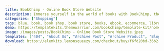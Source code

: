 ```yaml
---
title: BookChimp - Online Book Store Website
description: Immerse yourself in the world of books with BookChimp, the essential Elementor Template Kit for online bookstores. Seamlessly integrated for effortless customization. Elevate your digital presence with thoughtfully designed templates, perfect for bookstores. Unleash your creativity for free, building an immersive, dynamic platform with BookChimp.
categories: ["Shopping"]
tags: blue, book, book shop, book store, books, ebook, ecommerce, library, online book store, publisher, publishing, woocommerce, writer, yellow
demo: https://templatekits.themewarrior.com/bookchimp/template-kit/homepage/
image: /images/posts/BookChimp - Online Book Store Website.jpeg
templates: ["404", "About Us", "Archive Post", "Archive Product", "Blog", "Cart Page", "Checkout Page", "Coming Soon", "Contact Us", "Faq", "Footer", "Global", "Header", "Homepage", "Our Services", "Our Team", "Popups Banner", "Pricing", "Shop", "Single Post", "Single Product", "Testimonials", "Track Order"]
download: https://elemkits.lemonsqueezy.com/checkout/buy/f6fd20bd-36b2-4095-b4fc-3f65905bb4fb
---
```

